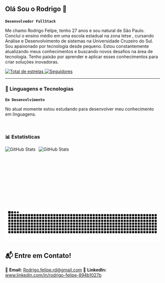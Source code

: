 ## Olá Sou o Rodrigo 👋


**`Desenvolvedor FullStack`**

Me chamo Rodrigo Felipe, tenho 27 anos e sou natural de São Paulo. Concluí o ensino médio em uma escola estadual na zona letse , cursando Análise e Desenvolvimento de sistemas na Universidade Cruzeiro do Sul. Sou apaixonado por tecnologia desde pequeno. Estou constantemente atualizando meus conhecimentos e buscando novos desafios na área de tecnologia. Tenho paixão por aprender e aplicar esses conhecimentos para criar soluções inovadoras.
<p align="left">
    </a> 
    <a href="https://github.com/rodrigo6379?tab=repositories&sort=stargazers">
        <img 
            alt="Total de estrelas" 
            title="Total de estrelas GitHub" 
            src="https://custom-icon-badges.demolab.com/github/stars/rodrigo6379?color=55960c&style=for-the-badge&labelColor=488207&logo=star&label=estrelas"
        />
    </a>
    <a href="https://github.com/rodrigo6379?tab=followers">
        <img 
            alt="Seguidores" 
            title="Me siga no GitHub" 
            src="https://custom-icon-badges.demolab.com/github/followers/rodrigo6379?color=236ad3&labelColor=1155ba&style=for-the-badge&logo=github&label=Seguidores&logoColor=white"
        />
    </a>
</p>

---

### 🤖 Linguagens e Tecnologias

**`Em Desenvolvimento`**

No atual momente estou estudando para desenvolver meu conhecimento em linguagens.

<br/>

### 📊 Estatísticas

<p>
  <img 
    align="left" 
    alt="GitHub Stats" 
    height="200" 
    style="padding-right: 10px;" 
    src="https://github-readme-stats.vercel.app/api?username=rodrigo6379&show_icons=true&theme=tokyonight&include_all_commits=true&locale=pt-br" 
  />

<img 
      align="left" 
      alt="GitHub Stats" 
      height="200" 
      src="https://github-readme-stats.vercel.app/api/top-langs/?username=rodrigo6379&theme=tokyonight&layout=compact&custom_title=Tecnologias&langs_count=9" 
  />

  <picture align="center">
  <source media="(prefers-color-scheme: dark)" srcset="https://raw.githubusercontent.com/Rodrigo6379/Rodrigo6379/output/github-contribution-grid-snake-dark.svg">
  <source media="(prefers-color-scheme: light)" srcset="https://raw.githubusercontent.com/Rodrigo6379/Rodrigo6379/output/github-contribution-grid-snake-dark.svg">
  <img align="center" alt="github contribution grid snake animation" src="https://raw.githubusercontent.com/Rodrigo6379/Rodrigo6379/output/github-contribution-grid-snake.svg">
</picture>


## 📬 **Entre em Contato!**
📩 **Email:** Rodrigo.felipe.rd@gmail.com
💼 **LinkedIn:** www.linkedin.com/in/rodrigo-felipe-894b1027b


</p>

